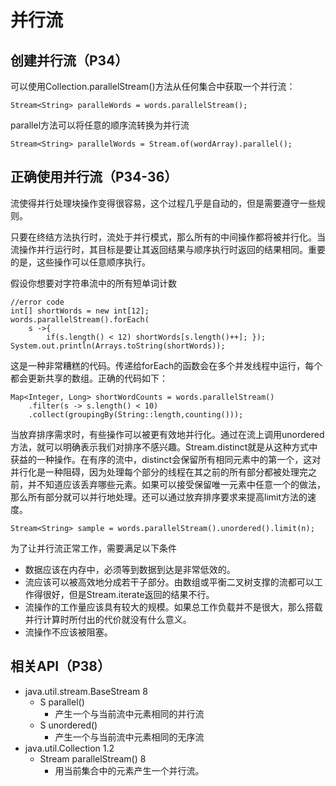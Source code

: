 # 并行流

## 创建并行流（P34）

可以使用Collection.parallelStream\(\)方法从任何集合中获取一个并行流：

```text
Stream<String> paralleWords = words.parallelStream();
```

parallel方法可以将任意的顺序流转换为并行流

```text
Stream<String> parallelWords = Stream.of(wordArray).parallel();
```

## 正确使用并行流（P34-36）

流使得并行处理块操作变得很容易，这个过程几乎是自动的，但是需要遵守一些规则。

只要在终结方法执行时，流处于并行模式，那么所有的中间操作都将被并行化。当流操作并行运行时，其目标是要让其返回结果与顺序执行时返回的结果相同。重要的是，这些操作可以任意顺序执行。

假设你想要对字符串流中的所有短单词计数

```text
//error code
int[] shortWords = new int[12];
words.parallelStream().forEach(
    s ->{ 
        if(s.length() < 12) shortWords[s.length()++]; });
System.out.println(Arrays.toString(shortWords));
```

这是一种非常糟糕的代码。传递给forEach的函数会在多个并发线程中运行，每个都会更新共享的数组。正确的代码如下：

```text
Map<Integer, Long> shortWordCounts = words.parallelStream()
    .filter(s -> s.length() < 10)
    .collect(groupingBy(String::length,counting()));
```

当放弃排序需求时，有些操作可以被更有效地并行化。通过在流上调用unordered方法，就可以明确表示我们对排序不感兴趣。Stream.distinct就是从这种方式中获益的一种操作。在有序的流中，distinct会保留所有相同元素中的第一个，这对并行化是一种阻碍，因为处理每个部分的线程在其之前的所有部分都被处理完之前，并不知道应该丢弃哪些元素。如果可以接受保留唯一元素中任意一个的做法，那么所有部分就可以并行地处理。还可以通过放弃排序要求来提高limit方法的速度。

```text
Stream<String> sample = words.parallelStream().unordered().limit(n);
```

为了让并行流正常工作，需要满足以下条件

* 数据应该在内存中，必须等到数据到达是非常低效的。
* 流应该可以被高效地分成若干子部分。由数组或平衡二叉树支撑的流都可以工作得很好，但是Stream.iterate返回的结果不行。
* 流操作的工作量应该具有较大的规模。如果总工作负载并不是很大，那么搭载并行计算时所付出的代价就没有什么意义。
* 流操作不应该被阻塞。

## 相关API（P38）

* java.util.stream.BaseStream 8
  * S parallel\(\)
    * 产生一个与当前流中元素相同的并行流
  * S unordered\(\)
    * 产生一个与当前流中元素相同的无序流
* java.util.Collection 1.2
  * Stream parallelStream\(\) 8
    * 用当前集合中的元素产生一个并行流。


